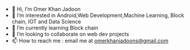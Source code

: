 - 👋 Hi, I’m Omer Khan Jadoon
- 👀 I’m interested in Android,Web Development,Machine Learning, Block chain, IOT and Data Science
- 🌱 I’m currently learning Block chain
- 💞️ I’m looking to collaborate on web dev projects
- 📫 How to reach me : email me at omerkhanjadoons@gmail.com

<!---
omerjadoon/omerjadoon is a ✨ special ✨ repository because its `README.md` (this file) appears on your GitHub profile.
You can click the Preview link to take a look at your changes.
--->
